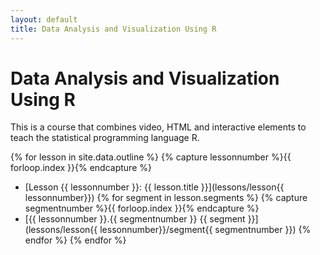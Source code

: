 ```yaml
---
layout: default
title: Data Analysis and Visualization Using R
---
```


Data Analysis and Visualization Using R
============

This is a course that combines video, HTML and interactive elements to teach the statistical programming language R.

{% for lesson in site.data.outline %}
{% capture lessonnumber %}{{ forloop.index }}{% endcapture %}
* [Lesson {{ lessonnumber }}: {{ lesson.title }}](lessons/lesson{{ lessonnumber}})
{% for segment in lesson.segments %}
{% capture segmentnumber %}{{ forloop.index }}{% endcapture %}
 * [{{ lessonnumber }}.{{ segmentnumber }} {{ segment }}](lessons/lesson{{ lessonnumber}}/segment{{ segmentnumber }})
{% endfor %}
{% endfor %}
